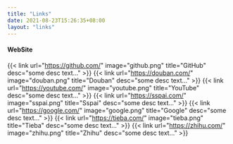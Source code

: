 ```yaml
---
title: "Links"
date: 2021-08-23T15:26:35+08:00
layout: "links"
---
```


#### WebSite

{{< link url="https://github.com/" image="github.png" title="GitHub" desc="some desc text..." >}}
{{< link url="https://douban.com/" image="douban.png" title="Douban" desc="some desc text..." >}}
{{< link url="https://youtube.com/" image="youtube.png" title="YouTube" desc="some desc text..." >}}
{{< link url="https://sspai.com/" image="sspai.png" title="Sspai" desc="some desc text..." >}}
{{< link url="https://google.com/" image="google.png" title="Google" desc="some desc text..." >}}
{{< link url="https://tieba.com/" image="tieba.png" title="Tieba" desc="some desc text..." >}}
{{< link url="https://zhihu.com/" image="zhihu.png" title="Zhihu" desc="some desc text..." >}}
